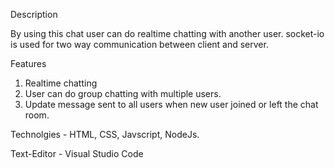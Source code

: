 Description

By using this chat user can do realtime chatting with another user. socket-io is used for two way communication between client and server.

Features
1. Realtime chatting
2. User can do group chatting with multiple users.
3. Update message sent to all users when new user joined or left the chat room.

Technolgies - HTML, CSS, Javscript, NodeJs.

Text-Editor - Visual Studio Code
